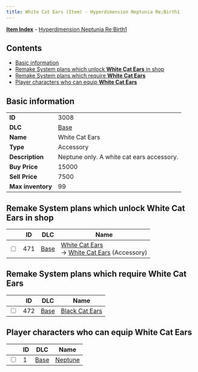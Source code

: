 ```yaml
---
title: White Cat Ears (Item) - Hyperdimension Neptunia Re;Birth1
---
```


[**Item Index**](/neptunia/rb1/item/index.html) - [Hyperdimension Neptunia Re;Birth1](/neptunia/rb1)

## Contents

- [Basic information](#basic-information)
- [Remake System plans which unlock **White Cat Ears** in shop](#remake-system-plans-which-unlock-white-cat-ears-in-shop)
- [Remake System plans which require **White Cat Ears**](#remake-system-plans-which-require-white-cat-ears)
- [Player characters who can equip **White Cat Ears**](#player-characters-who-can-equip-white-cat-ears)
## Basic information

|   |   |
| -- | -- |
| **ID** | 3008 |
| **DLC** | [Base](/neptunia/rb1/dlc/1-base.html) |
| **Name** | White Cat Ears |
| **Type** | Accessory |
| **Description** | Neptune only. A white cat ears accessory. |
| **Buy Price** | 15000 |
| **Sell Price** | 7500 |
| **Max inventory** | 99 |


## Remake System plans which unlock **White Cat Ears** in shop

|    | ID | DLC | Name |
| -- | -- | --- | ---- |
| <input type="checkbox" id="rb1-remake-1-471" class="trackbox" /> | 471 | [Base](/neptunia/rb1/dlc/1-base.html) | [White Cat Ears](/neptunia/rb1/remake/1-471-white-cat-ears.html)<br /> → [White Cat Ears](/neptunia/rb1/item/1-3008-white-cat-ears.html) (Accessory) |


## Remake System plans which require **White Cat Ears**

|    | ID | DLC | Name |
| -- | -- | --- | ---- |
| <input type="checkbox" id="rb1-quest-1-472" class="trackbox" /> | 472 | [Base](/neptunia/rb1/dlc/1-base.html) | [Black Cat Ears](/neptunia/rb1/quest/1-472-black-cat-ears.html) |


## Player characters who can equip **White Cat Ears**

|    | ID | DLC | Name |
| -- | -- | --- | ---- |
| <input type="checkbox" id="rb1-player-1-1" class="trackbox" /> | 1 | [Base](/neptunia/rb1/dlc/1-base.html) | [Neptune](/neptunia/rb1/player/1-1-neptune.html) |
